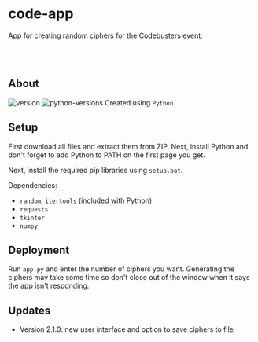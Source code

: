 # code-app

App for creating random ciphers for the Codebusters event.

<br><br>

## About
![version](https://img.shields.io/badge/release-v2.1.0-blue)
![python-versions](https://img.shields.io/badge/python-3.11-limegreen)
Created using `Python`

## Setup
First download all files and extract them from ZIP. Next, install Python and don't forget to add Python to PATH on the first page you get.

Next, install the required pip libraries using `setup.bat`.

Dependencies:
- `random`, `itertools` (included with Python)
- `requests`
- `tkinter`
- `numpy`

## Deployment
Run `app.py` and enter the number of ciphers you want. Generating the ciphers may take some time so don't close out of the window when it says the app isn't responding.

## Updates
- Version 2.1.0: new user interface and option to save ciphers to file
